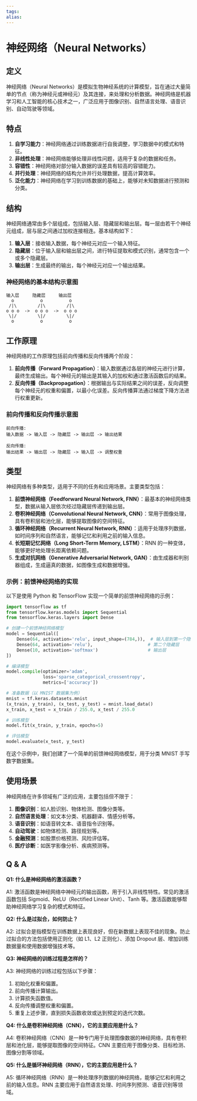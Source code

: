 ```yaml
---
tags: 
alias:
---
```


# 神经网络（Neural Networks）

## 定义

神经网络（Neural Networks）是模拟生物神经系统的计算模型，旨在通过大量简单的节点（称为神经元或神经元）及其连接，来处理和分析数据。神经网络是机器学习和人工智能的核心技术之一，广泛应用于图像识别、自然语言处理、语音识别、自动驾驶等领域。

## 特点

1. **自学习能力**：神经网络通过训练数据进行自我调整，学习数据中的模式和特征。
2. **非线性处理**：神经网络能够处理非线性问题，适用于复杂的数据和任务。
3. **容错性**：神经网络对部分输入数据的误差具有较高的容错能力。
4. **并行处理**：神经网络的结构允许并行处理数据，提高计算效率。
5. **泛化能力**：神经网络在学习到训练数据的基础上，能够对未知数据进行预测和分类。

## 结构

神经网络通常由多个层组成，包括输入层、隐藏层和输出层。每一层由若干个神经元组成，层与层之间通过加权连接相连。基本结构如下：

1. **输入层**：接收输入数据，每个神经元对应一个输入特征。
2. **隐藏层**：位于输入层和输出层之间，进行特征提取和模式识别，通常包含一个或多个隐藏层。
3. **输出层**：生成最终的输出，每个神经元对应一个输出结果。

### 神经网络的基本结构示意图

```plaintext
输入层     隐藏层     输出层
  o          o          o
 /|\        /|\        /|\
o o o  ->  o o o  ->  o o o
 \|/        \|/        \|/
  o          o          o
```

## 工作原理

神经网络的工作原理包括前向传播和反向传播两个阶段：

1. **前向传播（Forward Propagation）**：输入数据通过各层的神经元进行计算，最终生成输出。每个神经元的输出是其输入的加权和通过激活函数后的结果。
2. **反向传播（Backpropagation）**：根据输出与实际结果之间的误差，反向调整每个神经元的权重和偏置，以最小化误差。反向传播算法通过梯度下降方法进行权重更新。

### 前向传播和反向传播示意图

```plaintext
前向传播:
输入数据 -> 输入层 -> 隐藏层 -> 输出层 -> 输出结果

反向传播:
输出结果 -> 输出层 -> 隐藏层 -> 输入层 -> 调整权重
```

## 类型

神经网络有多种类型，适用于不同的任务和应用场景。主要类型包括：

1. **前馈神经网络（Feedforward Neural Network, FNN）**：最基本的神经网络类型，数据从输入层依次经过隐藏层传递到输出层。
2. **卷积神经网络（Convolutional Neural Network, CNN）**：常用于图像处理，具有卷积层和池化层，能够提取图像的空间特征。
3. **循环神经网络（Recurrent Neural Network, RNN）**：适用于处理序列数据，如时间序列和自然语言，能够记忆和利用之前的输入信息。
4. **长短期记忆网络（Long Short-Term Memory, LSTM）**：RNN 的一种变体，能够更好地处理长距离依赖问题。
5. **生成对抗网络（Generative Adversarial Network, GAN）**：由生成器和判别器组成，生成逼真的数据，如图像生成和数据增强。

### 示例：前馈神经网络的实现

以下是使用 Python 和 TensorFlow 实现一个简单的前馈神经网络的示例：

```python
import tensorflow as tf
from tensorflow.keras.models import Sequential
from tensorflow.keras.layers import Dense

# 创建一个前馈神经网络模型
model = Sequential([
    Dense(64, activation='relu', input_shape=(784,)),  # 输入层到第一个隐藏层
    Dense(64, activation='relu'),                     # 第二个隐藏层
    Dense(10, activation='softmax')                   # 输出层
])

# 编译模型
model.compile(optimizer='adam',
              loss='sparse_categorical_crossentropy',
              metrics=['accuracy'])

# 准备数据（以 MNIST 数据集为例）
mnist = tf.keras.datasets.mnist
(x_train, y_train), (x_test, y_test) = mnist.load_data()
x_train, x_test = x_train / 255.0, x_test / 255.0

# 训练模型
model.fit(x_train, y_train, epochs=5)

# 评估模型
model.evaluate(x_test, y_test)
```

在这个示例中，我们创建了一个简单的前馈神经网络模型，用于分类 MNIST 手写数字数据集。

## 使用场景

神经网络在许多领域有广泛的应用，主要包括但不限于：

1. **图像识别**：如人脸识别、物体检测、图像分类等。
2. **自然语言处理**：如文本分类、机器翻译、情感分析等。
3. **语音识别**：如语音转文本、语音指令识别等。
4. **自动驾驶**：如物体检测、路径规划等。
5. **金融预测**：如股票价格预测、风险评估等。
6. **医疗诊断**：如医学影像分析、疾病预测等。

## Q & A

**Q1: 什么是神经网络的激活函数？**

A1: 激活函数是神经网络中神经元的输出函数，用于引入非线性特性。常见的激活函数包括 Sigmoid、ReLU（Rectified Linear Unit）、Tanh 等。激活函数能够帮助神经网络学习复杂的模式和特征。

**Q2: 什么是过拟合，如何防止？**

A2: 过拟合是指模型在训练数据上表现良好，但在新数据上表现不佳的现象。防止过拟合的方法包括使用正则化（如 L1、L2 正则化）、添加 Dropout 层、增加训练数据量和使用数据增强技术等。

**Q3: 神经网络的训练过程是怎样的？**

A3: 神经网络的训练过程包括以下步骤：
1. 初始化权重和偏置。
2. 前向传播计算输出。
3. 计算损失函数值。
4. 反向传播调整权重和偏置。
5. 重复上述步骤，直到损失函数收敛或达到预定的迭代次数。

**Q4: 什么是卷积神经网络（CNN），它的主要应用是什么？**

A4: 卷积神经网络（CNN）是一种专门用于处理图像数据的神经网络，具有卷积层和池化层，能够提取图像的空间特征。CNN 主要应用于图像分类、目标检测、图像分割等领域。

**Q5: 什么是循环神经网络（RNN），它的主要应用是什么？**

A5: 循环神经网络（RNN）是一种处理序列数据的神经网络，能够记忆和利用之前的输入信息。RNN 主要应用于自然语言处理、时间序列预测、语音识别等领域。